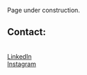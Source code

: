 Page under construction.
## Contact:
<br>
<a href="https://linkedin.com/in/bdeweesevans" target="_blank" rel="noopener noreferrer">LinkedIn</a>
<br>
<a href="https://instagram.com/bdeweesevans" target="_blank" rel="noopener noreferrer">Instagram</a>
<br>
